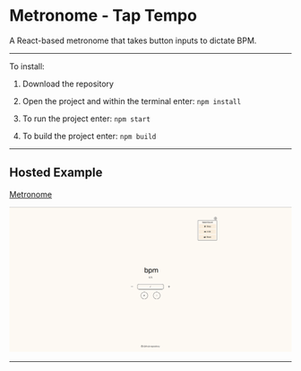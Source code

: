 # Metronome - Tap Tempo

A React-based metronome that takes button inputs to dictate BPM.


___

To install:

1. Download the repository

2. Open the project and within the terminal enter: `npm install`

3. To run the project enter: `npm start`

4. To build the project enter: `npm build`

___

## Hosted Example

[Metronome](https://jakezion.github.io/metronome/)

![alt-text][image]

[image]: https://github.com/jakezion/metronome/raw/master/public/image.png "Metronome Formatting"

---
